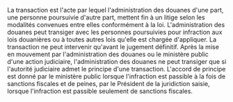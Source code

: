 La transaction est l'acte par lequel l'administration
des douanes d'une part, une personne poursuivie d'autre part, mettent
fin à un litige selon les modalités convenues entre elles conformément à
la loi.
L'administration des douanes peut transiger avec les personnes
poursuivies pour infraction aux lois douanières ou à toutes autres lois
qu'elle est chargée d'appliquer.
La transaction ne peut intervenir qu'avant le jugement définitif.
Après la mise en mouvement par l'administration des douanes ou le
ministère public d'une action judiciaire, l'administration des douanes
ne peut transiger que si l'autorité judiciaire admet le principe d'une
transaction.
L'accord de principe est donné par le ministère public lorsque
l'infraction est passible à la fois de sanctions fiscales et de peines,
par le Président de la juridiction saisie, lorsque l'infraction est
passible seulement de sanctions fiscales.